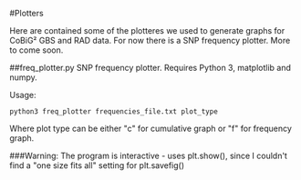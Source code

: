 #Plotters

Here are contained some of the plotteres we used to generate graphs for CoBiG² GBS and RAD data.
For now there is a SNP frequency plotter. More to come soon.

##freq_plotter.py
SNP frequency plotter. Requires Python 3, matplotlib and numpy.

Usage:

```
python3 freq_plotter frequencies_file.txt plot_type
```

Where plot type can be either "c" for cumulative graph or "f" for frequency graph.

###Warning:
The program is interactive - uses plt.show(), since I couldn't find a "one size fits all" setting for plt.savefig()

